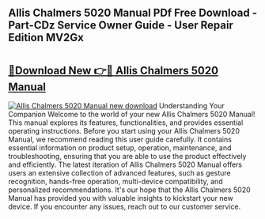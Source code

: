 ## Allis Chalmers 5020 Manual PDf Free Download - Part-CDz Service Owner Guide - User Repair Edition MV2Gx

# <h2><a href="http://bc90219.oget.top/?id=Allis+Chalmers+5020+Manual">🔗Download New 👉🔴 Allis Chalmers 5020 Manual</a></h2>

[![Allis Chalmers 5020 Manual new download](https://i.imgur.com/5g1atiW.png)](http://bc90219.oget.top/?id=Allis+Chalmers+5020+Manual)
Understanding Your Companion Welcome to the world of your new Allis Chalmers 5020 Manual! This manual explores its features, functionalities, and provides essential operating instructions. Before you start using your Allis Chalmers 5020 Manual, we recommend reading this user guide carefully. It contains essential information on product setup, operation, maintenance, and troubleshooting, ensuring that you are able to use the product effectively and efficiently. The latest iteration of Allis Chalmers 5020 Manual offers users an extensive collection of advanced features, such as gesture recognition, hands-free operation, multi-device compatibility, and personalized recommendations. It's our hope that the Allis Chalmers 5020 Manual has provided you with valuable insights to kickstart your new device. If you encounter any issues, reach out to our customer service.
